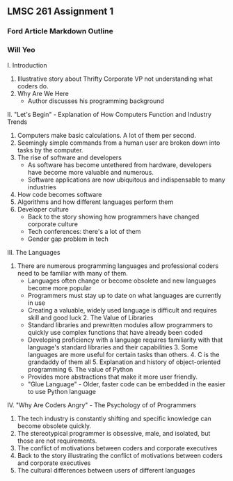 ## LMSC 261 Assignment 1
### Ford Article Markdown Outline
### Will Yeo  

I. Introduction
 1. Illustrative story about Thrifty Corporate VP not understanding what coders do.  
 2. Why Are We Here
     - Author discusses his programming background

II. "Let's Begin" - Explanation of How Computers Function and Industry Trends  
 1. Computers make basic calculations. A lot of them per second.
 2. Seemingly simple commands from a human user are broken down into tasks by the computer.
 3. The rise of software and developers
     - As software has become untethered from hardware, developers have become more valuable and numerous.
     - Software applications are now ubiquitous and indispensable to many industries
 4. How code becomes software
 5. Algorithms and how different languages perform them
 6. Developer culture
    - Back to the story showing how programmers have changed corporate culture
    - Tech conferences: there's a lot of them
    - Gender gap problem in tech

  III. The Languages
   1. There are numerous programming languages and professional coders need to be familiar with many of them.
       - Languages often change or become obsolete and new languages become more popular
       - Programmers must stay up to date on what languages are currently in use
       - Creating a valuable, widely used language is difficult and requires skill and good luck
    2. The Value of Libraries
        - Standard libraries and prewritten modules allow programmers to quickly use complex functions that have already been coded
        - Developing proficiency with a language requires familiarity with that language's standard libraries and their capabilities
    3. Some languages are more useful for certain tasks than others.
    4. C is the grandaddy of them all
    5. Explanation and history of object-oriented programming
    6. The value of Python
        - Provides more abstractions that make it more user friendly.
        - "Glue Language" - Older, faster code can be embedded in the easier to use Python language

  IV. "Why Are Coders Angry" - The Psychology of of Programmers  
   1. The tech industry is constantly shifting and specific knowledge can become obsolete quickly.
   2. The stereotypical programmer is obsessive, male, and isolated, but those are not requirements.
   3. The conflict of motivations between coders and corporate executives
   4. Back to the story illustrating the conflict of motivations between coders and corporate executives
   5. The cultural differences between users of different languages   
